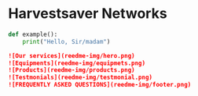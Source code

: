 # Harvestsaver Networks

```python
def example():
    print("Hello, Sir/madam")
```

```markdown
![Our services](reedme-img/hero.png)
![Equipments](reedme-img/equipmets.png)
![Products](reedme-img/products.png)
![Testmonials](reedme-img/testmonial.png)
![FREQUENTLY ASKED QUESTIONS](reedme-img/footer.png)



